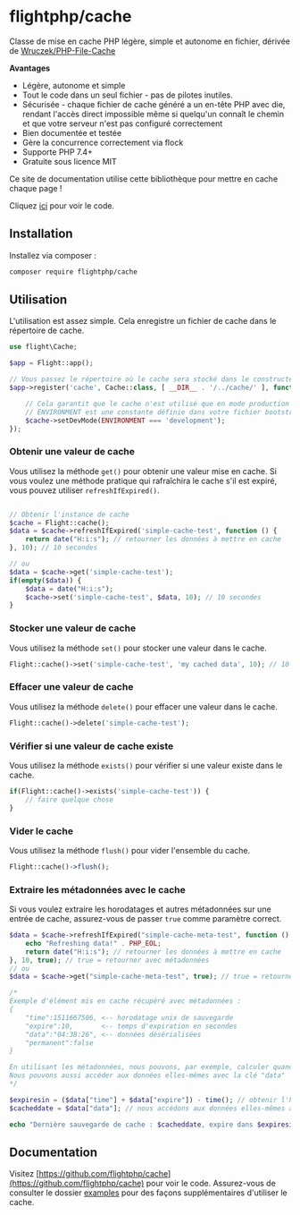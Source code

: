 # flightphp/cache

Classe de mise en cache PHP légère, simple et autonome en fichier, dérivée de [Wruczek/PHP-File-Cache](https://github.com/Wruczek/PHP-File-Cache)

**Avantages** 
- Légère, autonome et simple
- Tout le code dans un seul fichier - pas de pilotes inutiles.
- Sécurisée - chaque fichier de cache généré a un en-tête PHP avec die, rendant l'accès direct impossible même si quelqu'un connaît le chemin et que votre serveur n'est pas configuré correctement
- Bien documentée et testée
- Gère la concurrence correctement via flock
- Supporte PHP 7.4+
- Gratuite sous licence MIT

Ce site de documentation utilise cette bibliothèque pour mettre en cache chaque page !

Cliquez [ici](https://github.com/flightphp/cache) pour voir le code.

## Installation

Installez via composer :

```bash
composer require flightphp/cache
```

## Utilisation

L'utilisation est assez simple. Cela enregistre un fichier de cache dans le répertoire de cache.

```php
use flight\Cache;

$app = Flight::app();

// Vous passez le répertoire où le cache sera stocké dans le constructeur
$app->register('cache', Cache::class, [ __DIR__ . '/../cache/' ], function(Cache $cache) {

	// Cela garantit que le cache n'est utilisé que en mode production
	// ENVIRONMENT est une constante définie dans votre fichier bootstrap ou ailleurs dans votre application
	$cache->setDevMode(ENVIRONMENT === 'development');
});
```

### Obtenir une valeur de cache

Vous utilisez la méthode `get()` pour obtenir une valeur mise en cache. Si vous voulez une méthode pratique qui rafraîchira le cache s'il est expiré, vous pouvez utiliser `refreshIfExpired()`.

```php

// Obtenir l'instance de cache
$cache = Flight::cache();
$data = $cache->refreshIfExpired('simple-cache-test', function () {
    return date("H:i:s"); // retourner les données à mettre en cache
}, 10); // 10 secondes

// ou
$data = $cache->get('simple-cache-test');
if(empty($data)) {
	$data = date("H:i:s");
	$cache->set('simple-cache-test', $data, 10); // 10 secondes
}
```

### Stocker une valeur de cache

Vous utilisez la méthode `set()` pour stocker une valeur dans le cache.

```php
Flight::cache()->set('simple-cache-test', 'my cached data', 10); // 10 secondes
```

### Effacer une valeur de cache

Vous utilisez la méthode `delete()` pour effacer une valeur dans le cache.

```php
Flight::cache()->delete('simple-cache-test');
```

### Vérifier si une valeur de cache existe

Vous utilisez la méthode `exists()` pour vérifier si une valeur existe dans le cache.

```php
if(Flight::cache()->exists('simple-cache-test')) {
	// faire quelque chose
}
```

### Vider le cache
Vous utilisez la méthode `flush()` pour vider l'ensemble du cache.

```php
Flight::cache()->flush();
```

### Extraire les métadonnées avec le cache

Si vous voulez extraire les horodatages et autres métadonnées sur une entrée de cache, assurez-vous de passer `true` comme paramètre correct.

```php
$data = $cache->refreshIfExpired("simple-cache-meta-test", function () {
    echo "Refreshing data!" . PHP_EOL;
    return date("H:i:s"); // retourner les données à mettre en cache
}, 10, true); // true = retourner avec métadonnées
// ou
$data = $cache->get("simple-cache-meta-test", true); // true = retourner avec métadonnées

/*
Exemple d'élément mis en cache récupéré avec métadonnées :
{
    "time":1511667506, <-- horodatage unix de sauvegarde
    "expire":10,       <-- temps d'expiration en secondes
    "data":"04:38:26", <-- données désérialisées
    "permanent":false
}

En utilisant les métadonnées, nous pouvons, par exemple, calculer quand l'élément a été sauvegardé ou quand il expire
Nous pouvons aussi accéder aux données elles-mêmes avec la clé "data"
*/

$expiresin = ($data["time"] + $data["expire"]) - time(); // obtenir l'horodatage unix quand les données expirent et soustraire l'horodatage actuel
$cacheddate = $data["data"]; // nous accédons aux données elles-mêmes avec la clé "data"

echo "Dernière sauvegarde de cache : $cacheddate, expire dans $expiresin secondes";
```

## Documentation

Visitez [https://github.com/flightphp/cache](https://github.com/flightphp/cache) pour voir le code. Assurez-vous de consulter le dossier [examples](https://github.com/flightphp/cache/tree/master/examples) pour des façons supplémentaires d'utiliser le cache.